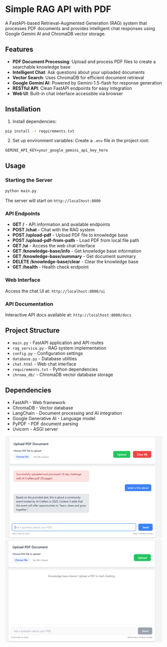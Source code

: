 # Simple RAG API with PDF

A FastAPI-based Retrieval-Augmented Generation (RAG) system that processes PDF documents and provides intelligent chat responses using Google Gemini AI and ChromaDB vector storage.

## Features

- **PDF Document Processing**: Upload and process PDF files to create a searchable knowledge base
- **Intelligent Chat**: Ask questions about your uploaded documents
- **Vector Search**: Uses ChromaDB for efficient document retrieval
- **Google Gemini AI**: Powered by Gemini-1.5-flash for response generation
- **RESTful API**: Clean FastAPI endpoints for easy integration
- **Web UI**: Built-in chat interface accessible via browser

## Installation

1. Install dependencies:
```bash
pip install -r requirements.txt
```

2. Set up environment variables:
Create a `.env` file in the project root:
```
GEMINI_API_KEY=your_google_gemini_api_key_here
```

## Usage

### Starting the Server

```bash
python main.py
```

The server will start on `http://localhost:8000`

### API Endpoints

- **GET /** - API information and available endpoints
- **POST /chat** - Chat with the RAG system
- **POST /upload-pdf** - Upload PDF file to knowledge base
- **POST /upload-pdf-from-path** - Load PDF from local file path
- **GET /ui** - Access the web chat interface
- **GET /knowledge-base/info** - Get knowledge base information
- **GET /knowledge-base/summary** - Get document summary
- **DELETE /knowledge-base/clear** - Clear the knowledge base
- **GET /health** - Health check endpoint

### Web Interface

Access the chat UI at: `http://localhost:8000/ui`

### API Documentation

Interactive API docs available at: `http://localhost:8000/docs`

## Project Structure

- `main.py` - FastAPI application and API routes
- `rag_service.py` - RAG system implementation
- `config.py` - Configuration settings
- `database.py` - Database utilities
- `chat.html` - Web chat interface
- `requirements.txt` - Python dependencies
- `chroma_db/` - ChromaDB vector database storage

## Dependencies

- FastAPI - Web framework
- ChromaDB - Vector database
- LangChain - Document processing and AI integration
- Google Generative AI - Language model
- PyPDF - PDF document parsing
- Uvicorn - ASGI server


![First Prompt](S2.png "First Prompt")
![First Prompt](S1.png "First Prompt")

